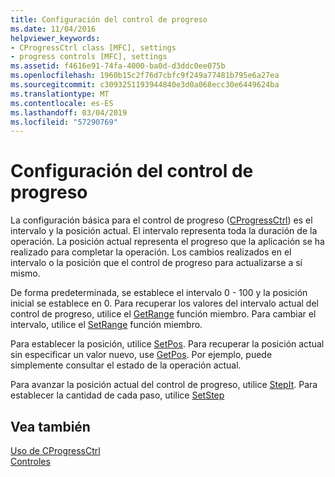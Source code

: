 ```yaml
---
title: Configuración del control de progreso
ms.date: 11/04/2016
helpviewer_keywords:
- CProgressCtrl class [MFC], settings
- progress controls [MFC], settings
ms.assetid: f4616e91-74fa-4000-ba0d-d3ddc0ee075b
ms.openlocfilehash: 1960b15c2f76d7cbfc9f249a77481b795e6a27ea
ms.sourcegitcommit: c3093251193944840e3d0a068ecc30e6449624ba
ms.translationtype: MT
ms.contentlocale: es-ES
ms.lasthandoff: 03/04/2019
ms.locfileid: "57290769"
---
```

# <a name="settings-for-the-progress-control"></a>Configuración del control de progreso

La configuración básica para el control de progreso ([CProgressCtrl](../mfc/reference/cprogressctrl-class.md)) es el intervalo y la posición actual. El intervalo representa toda la duración de la operación. La posición actual representa el progreso que la aplicación se ha realizado para completar la operación. Los cambios realizados en el intervalo o la posición que el control de progreso para actualizarse a sí mismo.

De forma predeterminada, se establece el intervalo 0 - 100 y la posición inicial se establece en 0. Para recuperar los valores del intervalo actual del control de progreso, utilice el [GetRange](../mfc/reference/cprogressctrl-class.md#getrange) función miembro. Para cambiar el intervalo, utilice el [SetRange](../mfc/reference/cprogressctrl-class.md#setrange) función miembro.

Para establecer la posición, utilice [SetPos](../mfc/reference/cprogressctrl-class.md#setpos). Para recuperar la posición actual sin especificar un valor nuevo, use [GetPos](../mfc/reference/cprogressctrl-class.md#getpos). Por ejemplo, puede simplemente consultar el estado de la operación actual.

Para avanzar la posición actual del control de progreso, utilice [StepIt](../mfc/reference/cprogressctrl-class.md#stepit). Para establecer la cantidad de cada paso, utilice [SetStep](../mfc/reference/cprogressctrl-class.md#setstep)

## <a name="see-also"></a>Vea también

[Uso de CProgressCtrl](../mfc/using-cprogressctrl.md)<br/>
[Controles](../mfc/controls-mfc.md)
